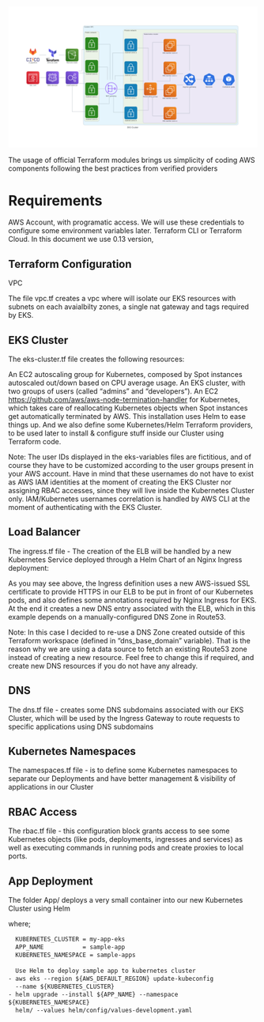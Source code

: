 <img src="./app/EKS.png">


The usage of official Terraform modules brings us simplicity of coding AWS components following the best practices from verified providers

<h1>Requirements</h1>
AWS Account, with programatic access. We will use these credentials to configure some environment variables later.
Terraform CLI or Terraform Cloud. In this document we use 0.13 version,

<h2>Terraform Configuration</h2>
<p>VPC</p>
The file vpc.tf creates a vpc where will isolate our EKS resources with subnets on each avaialbilty zones, a single nat gateway and tags required by EKS.

<h2>EKS Cluster</h2>

The eks-cluster.tf file creates the following resources:

An EC2 autoscaling group for Kubernetes, composed by Spot instances autoscaled out/down based on CPU average usage.
An EKS cluster, with two groups of users (called “admins” and “developers”).
An EC2 https://github.com/aws/aws-node-termination-handler for Kubernetes, which takes care of reallocating Kubernetes objects when Spot instances get automatically terminated by AWS. This installation uses Helm to ease things up.
And we also define some Kubernetes/Helm Terraform providers, to be used later to install & configure stuff inside our Cluster using Terraform code.

Note: The user IDs displayed in the eks-variables files are fictitious, and of course they have to be customized according to the user groups present in your AWS account. Have in mind that these usernames do not have to exist as AWS IAM identities at the moment of creating the EKS Cluster nor assigning RBAC accesses, since they will live inside the Kubernetes Cluster only. IAM/Kubernetes usernames correlation is handled by AWS CLI at the moment of authenticating with the EKS Cluster.

<h2>Load Balancer</h2>
The ingress.tf file -  The creation of the ELB will be handled by a new Kubernetes Service deployed through a Helm Chart of an Nginx Ingress deployment:

As you may see above, the Ingress definition uses a new AWS-issued SSL certificate to provide HTTPS in our ELB to be put in front of our Kubernetes pods, and also defines some annotations required by Nginx Ingress for EKS. At the end it creates a new DNS entry associated with the ELB, which in this example depends on a manually-configured DNS Zone in Route53.

Note: In this case I decided to re-use a DNS Zone created outside of this Terraform workspace (defined in “dns_base_domain” variable). That is the reason why we are using a data source to fetch an existing Route53 zone instead of creating a new resource. Feel free to change this if required, and create new DNS resources if you do not have any already.

<h2>DNS</h2>
The dns.tf file - creates some DNS subdomains associated with our EKS Cluster, which will be used by the Ingress Gateway to route requests to specific applications using DNS subdomains

<h2>Kubernetes Namespaces</h2>
The namespaces.tf file - is to define some Kubernetes namespaces to separate our Deployments and have better management & visibility of applications in our Cluster

<h2>RBAC Access</h2>
The rbac.tf file - this configuration block grants access to see some Kubernetes objects (like pods, deployments, ingresses and services) as well as executing commands in running pods and create proxies to local ports.

<h2>App Deployment</h2>
The folder App/ deploys a very small container into our new Kubernetes Cluster using Helm

where;

      KUBERNETES_CLUSTER = my-app-eks
      APP_NAME           = sample-app
      KUBERNETES_NAMESPACE = sample-apps
      
      Use Helm to deploy sample app to kubernetes cluster
    - aws eks --region ${AWS_DEFAULT_REGION} update-kubeconfig
      --name ${KUBERNETES_CLUSTER}
    - helm upgrade --install ${APP_NAME} --namespace ${KUBERNETES_NAMESPACE}
      helm/ --values helm/config/values-development.yaml
